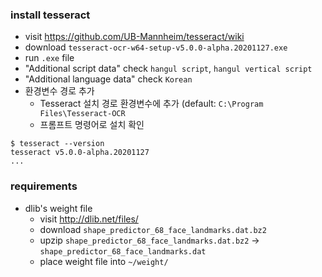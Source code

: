 ### install tesseract
- visit https://github.com/UB-Mannheim/tesseract/wiki
- download `tesseract-ocr-w64-setup-v5.0.0-alpha.20201127.exe`
- run `.exe` file
- "Additional script data" check `hangul script`, `hangul vertical script`
- "Additional language data" check `Korean`
- 환경변수 경로 추가
  - Tesseract 설치 경로 환경변수에 추가 (default: `C:\Program Files\Tesseract-OCR`
  - 프롬프트 명령어로 설치 확인

```
$ tesseract --version
tesseract v5.0.0-alpha.20201127
...
``` 

### requirements
- dlib's weight file
  - visit http://dlib.net/files/
  - download `shape_predictor_68_face_landmarks.dat.bz2`
  - upzip `shape_predictor_68_face_landmarks.dat.bz2` -> `shape_predictor_68_face_landmarks.dat`
  - place weight file into `~/weight/`
